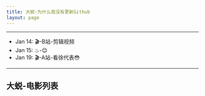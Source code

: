 ```yaml
---
title: 大蜕-为什么我没有更新Github
layout: page
---
```

<hr>
<div id="sddtc-ungithub-list">
    <ul>
        <li>Jan 14: 🎬-B站-剪辑视频</li>
        <li>Jan 15: ♨-😌</li>
        <li>Jan 19: 🎬-A站-看徐代表😳</li>
    </ul>
</div>

<hr>
<div id="doubanapi">
<h2>大蜕-电影列表</h2>
    <div id="dbfilm">
    <script type="text/javascript" src="http://www.douban.com/service/badge/98378399/?selection=favorite&amp;picsize=small&amp;hideself=on&amp;show=collection&amp;n=100&amp;hidelogo=on&amp;cat=movie&amp;columns=16"></script>
    </div>
</div>


